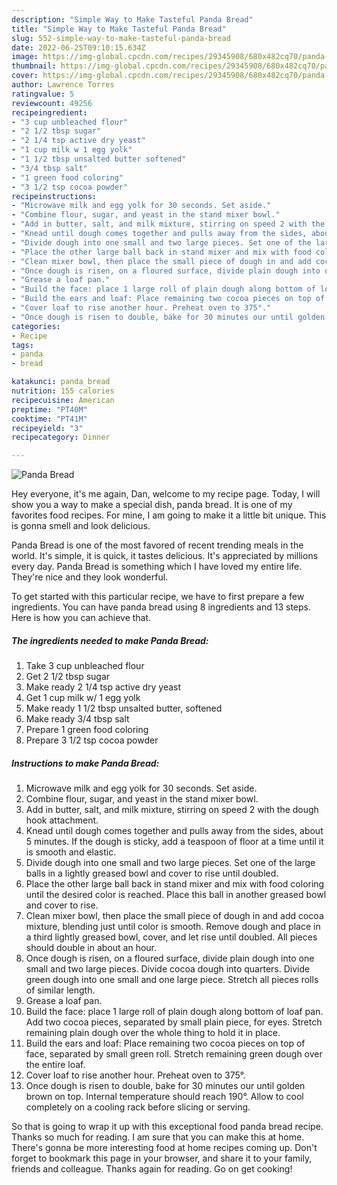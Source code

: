 ```yaml
---
description: "Simple Way to Make Tasteful Panda Bread"
title: "Simple Way to Make Tasteful Panda Bread"
slug: 552-simple-way-to-make-tasteful-panda-bread
date: 2022-06-25T09:10:15.634Z
image: https://img-global.cpcdn.com/recipes/29345908/680x482cq70/panda-bread-recipe-main-photo.jpg
thumbnail: https://img-global.cpcdn.com/recipes/29345908/680x482cq70/panda-bread-recipe-main-photo.jpg
cover: https://img-global.cpcdn.com/recipes/29345908/680x482cq70/panda-bread-recipe-main-photo.jpg
author: Lawrence Torres
ratingvalue: 5
reviewcount: 49256
recipeingredient:
- "3 cup unbleached flour"
- "2 1/2 tbsp sugar"
- "2 1/4 tsp active dry yeast"
- "1 cup milk w 1 egg yolk"
- "1 1/2 tbsp unsalted butter softened"
- "3/4 tbsp salt"
- "1 green food coloring"
- "3 1/2 tsp cocoa powder"
recipeinstructions:
- "Microwave milk and egg yolk for 30 seconds. Set aside."
- "Combine flour, sugar, and yeast in the stand mixer bowl."
- "Add in butter, salt, and milk mixture, stirring on speed 2 with the dough hook attachment."
- "Knead until dough comes together and pulls away from the sides, about 5 minutes. If the dough is sticky, add a teaspoon of floor at a time until it is smooth and elastic."
- "Divide dough into one small and two large pieces. Set one of the large balls in a lightly greased bowl and cover to rise until doubled."
- "Place the other large ball back in stand mixer and mix with food coloring until the desired color is reached. Place this ball in another greased bowl and cover to rise."
- "Clean mixer bowl, then place the small piece of dough in and add cocoa mixture, blending just until color is smooth. Remove dough and place in a third lightly greased bowl, cover, and let rise until doubled. All pieces should double in about an hour."
- "Once dough is risen, on a floured surface, divide plain dough into one small and two large pieces. Divide cocoa dough into quarters. Divide green dough into one small and one large piece. Stretch all pieces rolls of similar length."
- "Grease a loaf pan."
- "Build the face: place 1 large roll of plain dough along bottom of loaf pan. Add two cocoa pieces, separated by small plain piece, for eyes. Stretch remaining plain dough over the whole thing to hold it in place."
- "Build the ears and loaf: Place remaining two cocoa pieces on top of face, separated by small green roll. Stretch remaining green dough over the entire loaf."
- "Cover loaf to rise another hour. Preheat oven to 375°."
- "Once dough is risen to double, bake for 30 minutes our until golden brown on top. Internal temperature should reach 190°. Allow to cool completely on a cooling rack before slicing or serving."
categories:
- Recipe
tags:
- panda
- bread

katakunci: panda bread 
nutrition: 155 calories
recipecuisine: American
preptime: "PT40M"
cooktime: "PT41M"
recipeyield: "3"
recipecategory: Dinner

---
```



![Panda Bread](https://img-global.cpcdn.com/recipes/29345908/680x482cq70/panda-bread-recipe-main-photo.jpg)

Hey everyone, it's me again, Dan, welcome to my recipe page. Today, I will show you a way to make a special dish, panda bread. It is one of my favorites food recipes. For mine, I am going to make it a little bit unique. This is gonna smell and look delicious.



Panda Bread is one of the most favored of recent trending meals in the world. It's simple, it is quick, it tastes delicious. It's appreciated by millions every day. Panda Bread is something which I have loved my entire life. They're nice and they look wonderful.


To get started with this particular recipe, we have to first prepare a few ingredients. You can have panda bread using 8 ingredients and 13 steps. Here is how you can achieve that.

<!--inarticleads1-->

##### The ingredients needed to make Panda Bread:

1. Take 3 cup unbleached flour
1. Get 2 1/2 tbsp sugar
1. Make ready 2 1/4 tsp active dry yeast
1. Get 1 cup milk w/ 1 egg yolk
1. Make ready 1 1/2 tbsp unsalted butter, softened
1. Make ready 3/4 tbsp salt
1. Prepare 1 green food coloring
1. Prepare 3 1/2 tsp cocoa powder




<!--inarticleads2-->

##### Instructions to make Panda Bread:

1. Microwave milk and egg yolk for 30 seconds. Set aside.
1. Combine flour, sugar, and yeast in the stand mixer bowl.
1. Add in butter, salt, and milk mixture, stirring on speed 2 with the dough hook attachment.
1. Knead until dough comes together and pulls away from the sides, about 5 minutes. If the dough is sticky, add a teaspoon of floor at a time until it is smooth and elastic.
1. Divide dough into one small and two large pieces. Set one of the large balls in a lightly greased bowl and cover to rise until doubled.
1. Place the other large ball back in stand mixer and mix with food coloring until the desired color is reached. Place this ball in another greased bowl and cover to rise.
1. Clean mixer bowl, then place the small piece of dough in and add cocoa mixture, blending just until color is smooth. Remove dough and place in a third lightly greased bowl, cover, and let rise until doubled. All pieces should double in about an hour.
1. Once dough is risen, on a floured surface, divide plain dough into one small and two large pieces. Divide cocoa dough into quarters. Divide green dough into one small and one large piece. Stretch all pieces rolls of similar length.
1. Grease a loaf pan.
1. Build the face: place 1 large roll of plain dough along bottom of loaf pan. Add two cocoa pieces, separated by small plain piece, for eyes. Stretch remaining plain dough over the whole thing to hold it in place.
1. Build the ears and loaf: Place remaining two cocoa pieces on top of face, separated by small green roll. Stretch remaining green dough over the entire loaf.
1. Cover loaf to rise another hour. Preheat oven to 375°.
1. Once dough is risen to double, bake for 30 minutes our until golden brown on top. Internal temperature should reach 190°. Allow to cool completely on a cooling rack before slicing or serving.




So that is going to wrap it up with this exceptional food panda bread recipe. Thanks so much for reading. I am sure that you can make this at home. There's gonna be more interesting food at home recipes coming up. Don't forget to bookmark this page in your browser, and share it to your family, friends and colleague. Thanks again for reading. Go on get cooking!
